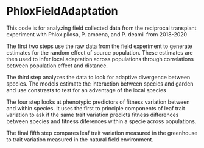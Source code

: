 # PhloxFieldAdaptation
This code is for analyzing field collected data from the reciprocal transplant experiment with Phlox pilosa, P. amoena, and P. deamii from 2018-2020

The first two steps use the raw data from the field experiment to generate estimates for the random effect of source population. These estimates are then used to infer local adaptation across populations through correlations between population effect and distance. 

The third step analyzes the data to look for adaptive divergence between species. The models estimate the interaction between species and garden and use constrasts to test for an adventage of the local species

The four step looks at phenotypic predictors of fitness variation between and within species. It uses the first to principle components of leaf trait variation to ask if the same trait variation predicts fitness differences between species and fitness diferences within a specie across populations. 

The final fifth step compares leaf trait variation measured in the greenhouse to trait variation measured in the natural field environment.
